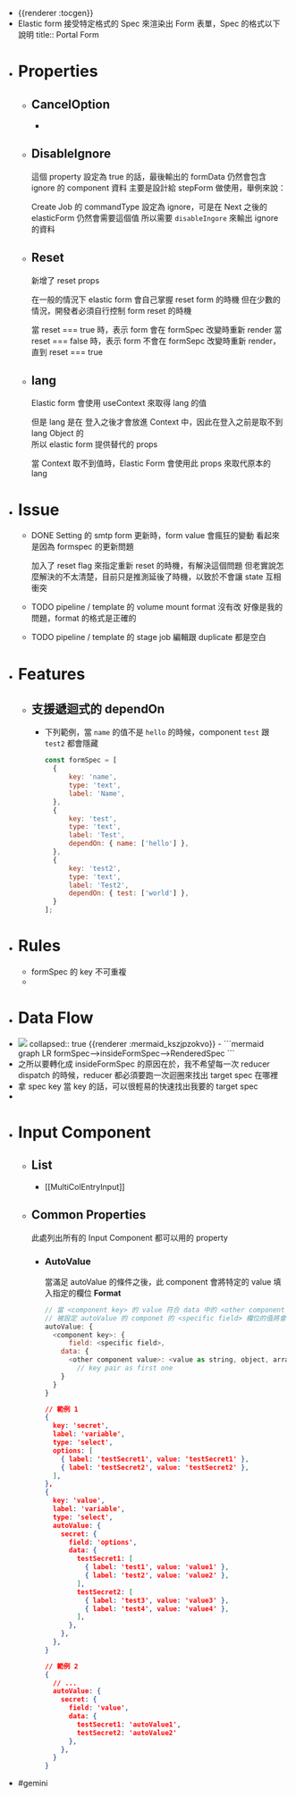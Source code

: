 - {{renderer :tocgen}}
- Elastic form 接受特定格式的 Spec 來渲染出 Form 表單，Spec 的格式以下說明
  title:: Portal Form
- # Properties
	- ## CancelOption
		-
	- ## DisableIgnore
	  這個 property 設定為 true 的話，最後輸出的 formData 仍然會包含 ignore 的 component 資料
	  主要是設計給 stepForm 做使用，舉例來說：
	  
	  Create Job 的 commandType 設定為 ignore，可是在 Next 之後的 elasticForm 仍然會需要這個值
	  所以需要 `disableIngore` 來輸出 ignore 的資料
	- ## Reset
	  新增了 reset props
	    
	  在一般的情況下 elastic form 會自己掌握 reset form 的時機
	  但在少數的情況，開發者必須自行控制 form reset 的時機
	    
	  當 reset === true 時，表示 form 會在 formSpec 改變時重新 render
	  當 reset === false 時，表示 form 不會在 formSepc 改變時重新 render，直到 reset === true
	- ## lang
	  Elastic form 會使用 useContext 來取得 lang 的值
	  
	  但是 lang 是在 登入之後才會放進 Context 中，因此在登入之前是取不到 lang Object 的  
	  所以 elastic form 提供替代的 props 
	  
	  當 Context 取不到值時，Elastic Form 會使用此 props 來取代原本的 lang
- # Issue
	- DONE Setting 的 smtp form 更新時，form value 會瘋狂的變動
	  看起來是因為 formspec 的更新問題
	  
	  加入了 reset flag 來指定重新 reset 的時機，有解決這個問題
	  但老實說怎麼解決的不太清楚，目前只是推測延後了時機，以致於不會讓 state 互相衝突
	- TODO pipeline / template 的 volume mount format 沒有改
	  好像是我的問題，format 的格式是正確的
	- TODO pipeline / template 的 stage job 編輯跟 duplicate 都是空白
- # Features
	- ## 支援遞迴式的 dependOn
		- 下列範例，當 `name` 的值不是 `hello` 的時候，component `test` 跟 `test2` 都會隱藏
		  ```javascript
		  const formSpec = [
		    {
		        key: 'name',
		        type: 'text',
		        label: 'Name',
		    },
		    {
		        key: 'test',
		        type: 'text',
		        label: 'Test',
		        dependOn: { name: ['hello'] },
		    },
		    {
		        key: 'test2',
		        type: 'text',
		        label: 'Test2',
		        dependOn: { test: ['world'] },
		    }
		  ];
		  ```
- # Rules
	- formSpec 的 key 不可重複
	-
- # Data Flow
- <img src="https://mermaid.ink/img/IGdyYXBoIExSCiAgZm9ybVNwZWMtLT5pbnNpZGVGb3JtU3BlYy0tPlJlbmRlcmVkU3BlYwo" />
  collapsed:: true
  {{renderer :mermaid_kszjpzokvo}}
	- ```mermaid
	  graph LR
	    formSpec-->insideFormSpec-->RenderedSpec
	  ```
- 之所以要轉化成 insideFormSpec 的原因在於，我不希望每一次 reducer dispatch 的時候，reducer 都必須要跑一次迴圈來找出 target spec 在哪裡
- 拿 spec key 當 key 的話，可以很輕易的快速找出我要的 target spec
-
- # Input Component
	- ## List
		- [[MultiColEntryInput]]
	- ## Common Properties
	  此處列出所有的 Input Component 都可以用的 property
		- ### AutoValue
		  當滿足 autoValue 的條件之後，此 component 會將特定的 value 填入指定的欄位
		  **Format**
		  ```javascript
		  // 當 <component key> 的 value 符合 data 中的 <other component value> 值時  
		  // 被設定 autoValue 的 componet 的 <specific field> 欄位的值將會被替換成 <value as string, object, array>
		  autoValue: {
		    <component key>: {
		    	field: <specific field>,
		      data: {
		      	<other component value>: <value as string, object, array>,
		          // key pair as first one
		      }
		    }
		  }
		  ```
		  ```json
		  // 範例 1
		  {
		    key: 'secret',
		    label: 'variable',
		    type: 'select',
		    options: [
		      { label: 'testSecret1', value: 'testSecret1' },
		      { label: 'testSecret2', value: 'testSecret2' },
		    ],
		  },
		  {
		    key: 'value',
		    label: 'variable',
		    type: 'select',
		    autoValue: {
		      secret: {
		        field: 'options',
		        data: {
		          testSecret1: [
		            { label: 'test1', value: 'value1' },
		            { label: 'test2', value: 'value2' },
		          ],
		          testSecret2: [
		            { label: 'test3', value: 'value3' },
		            { label: 'test4', value: 'value4' },
		          ],
		        },
		      },
		    },
		  }
		  
		  // 範例 2
		  {
		    // ...
		    autoValue: {
		      secret: {
		        field: 'value',
		        data: {
		          testSecret1: 'autoValue1',
		          testSecret2: 'autoValue2'
		        },
		      },
		    }
		  }
		  ```
- #gemini